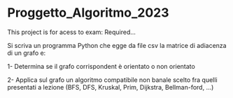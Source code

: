 # Proggetto_Algoritmo_2023
This project is for acess to exam:
Required...

Si scriva un programma Python che egge da file csv la matrice di adiacenza di un grafo e:

1- Determina se il grafo corrispondent è orientato o non orientato

2- Applica sul grafo un algoritmo compatibile non banale scelto fra quelli presentati a lezione (BFS, DFS, Kruskal, Prim, Dijkstra, Bellman-ford, ...)
